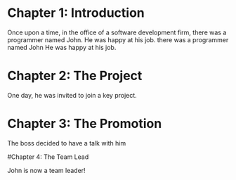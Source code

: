 # Chapter 1: Introduction

Once upon a time, in the office of a software development firm, there
was a programmer named John. He was happy at his job.
there was a programmer named John
He was happy at his job.

# Chapter 2: The Project
One day, he was invited to join a key project.

# Chapter 3: The Promotion
The boss decided to have a talk with him

#Chapter 4: The Team Lead

John is now a team leader!